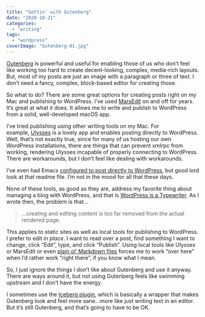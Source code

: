 ```yaml
---
title: "Gettin' with Gutenberg"
date: "2020-10-21"
categories: 
  - "writing"
tags: 
  - "wordpress"
coverImage: "Gutenberg-01.jpg"
---
```


[Gutenberg](https://wordpress.org/gutenberg/) is powerful and useful for enabling those of us who don’t feel like working too hard to create decent-looking, complex, media-rich layouts. But, most of my posts are just an image with a paragraph or three of text. I don’t need a fancy, complex, block-based editor for creating those.

So what to do? There are some great options for creating posts right on my Mac and publishing to WordPress. I’ve used [MarsEdit](https://redsweater.com/marsedit/) on and off for years. It’s great at what it does. It allows me to write and publish to WordPress from a solid, well-developed macOS app.

I’ve tried publishing using other writing tools on my Mac. For example, [Ulysses](https://ulysses.app/) is a lovely app and enables posting directly to WordPress. Well, that’s not exactly true, since for many of us hosting our own WordPress installations, there are things that can prevent xmlrpc from working, rendering Ulysses incapable of properly connecting to WordPress. There are workarounds, but I don’t feel like dealing with workarounds.

I’ve even had Emacs [configured to post directly to WordPress](https://github.com/org2blog/org2blog), but good lord look at that readme file. I’m not in the mood for all that these days.

None of these tools, as good as they are, address my favorite thing about managing a blog with WordPress, and that is [WordPress is a Typewriter](https://www.baty.net/2017/wordpress-is-a-typewriter/). As I wrote then, the problem is that…

> …creating and editing content is too far removed from the actual rendered page.

This applies to static sites as well as local tools for publishing to WordPress. I prefer to edit _in place_. I want to read over a post, find something I want to change, click “Edit”, type, and click “Publish”. Using local tools like Ulysses or MarsEdit or even [plain ol’ Markdown files](https://gohugo.io/) forces me to work “over here” when I’d rather work “right there”, if you know what I mean.

So, I just ignore the things I don’t like about Gutenberg and use it anyway. There are ways around it, but not using Gutenberg feels like swimming upstream and I don’t have the energy.

I sometimes use the [Iceberg plugin](https://useiceberg.com/), which is basically a wrapper that makes Gutenberg look and feel more sane…more like just writing text in an editor. But it’s still Gutenberg, and that’s going to have to be OK.
